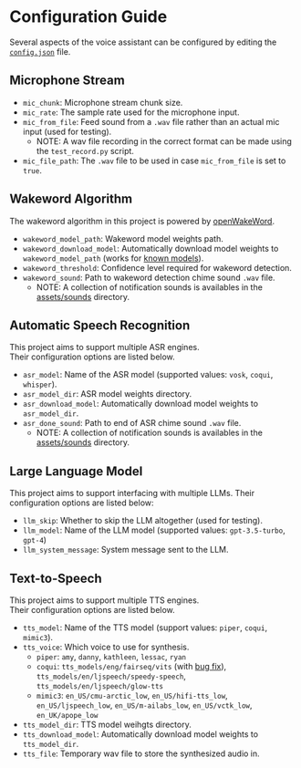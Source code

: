# Configuration Guide

Several aspects of the voice assistant can be configured by editing the [`config.json`](./config.json) file.

## Microphone Stream

- `mic_chunk`: Microphone stream chunk size.
- `mic_rate`: The sample rate used for the microphone input.
- `mic_from_file`: Feed sound from a `.wav` file rather than an actual mic input (used for testing).
  - NOTE: A wav file recording in the correct format can be made using the `test_record.py` script.
- `mic_file_path`: The `.wav` file to be used in case `mic_from_file` is set to `true`.

## Wakeword Algorithm

The wakeword algorithm in this project is powered by [openWakeWord](https://github.com/dscripka/openWakeWord).

- `wakeword_model_path`: Wakeword model weights path.
- `wakeword_download_model`: Automatically download model weights to `wakeword_model_path` (works for [known models](https://github.com/dscripka/openWakeWord/blob/main/openwakeword/__init__.py)).
- `wakeword_threshold`: Confidence level required for wakeword detection.
- `wakeword_sound`: Path to wakeword detection chime sound `.wav` file.
  - NOTE: A collection of notification sounds is availables in the [assets/sounds](./assets/sounds/) directory.

## Automatic Speech Recognition

This project aims to support multiple ASR engines.  
Their configuration options are listed below.

- `asr_model`: Name of the ASR model (supported values: `vosk`, `coqui`, `whisper`).
- `asr_model_dir`: ASR model weights directory.
- `asr_download_model`: Automatically download model weights to `asr_model_dir`.
- `asr_done_sound`: Path to end of ASR chime sound `.wav` file.
  - NOTE: A collection of notification sounds is availables in the [assets/sounds](./assets/sounds/) directory.

## Large Language Model

This project aims to support interfacing with multiple LLMs.
Their configuration options are listed below:

- `llm_skip`: Whether to skip the LLM altogether (used for testing).
- `llm_model`: Name of the LLM model (supported values: `gpt-3.5-turbo`, `gpt-4`)
- `llm_system_message`: System message sent to the LLM.

## Text-to-Speech

This project aims to support multiple TTS engines.  
Their configuration options are listed below.

- `tts_model`: Name of the TTS model (support values: `piper`, `coqui`, `mimic3`).
- `tts_voice`: Which voice to use for synthesis.
  - `piper`: `amy`, `danny`, `kathleen`, `lessac`, `ryan`
  - `coqui`: `tts_models/eng/fairseq/vits` (with [bug fix](https://github.com/eginhard/coqui-tts/pull/11/files/b064a57b2b97f019b5d5ccac8456169654e35641)), `tts_models/en/ljspeech/speedy-speech`, `tts_models/en/ljspeech/glow-tts`
  - `mimic3`: `en_US/cmu-arctic_low`, `en_US/hifi-tts_low`, `en_US/ljspeech_low`, `en_US/m-ailabs_low`, `en_US/vctk_low`, `en_UK/apope_low`
- `tts_model_dir`: TTS model weihgts directory.
- `tts_download_model`: Automatically download model weights to `tts_model_dir`.
- `tts_file`: Temporary wav file to store the synthesized audio in.
